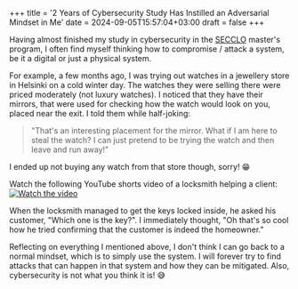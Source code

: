 +++
title = '2 Years of Cybersecurity Study Has Instilled an Adversarial Mindset in Me'
date = 2024-09-05T15:57:04+03:00
draft = false
+++

Having almost finished my study in cybersecurity in the [SECCLO](https://www.secclo.eu/) master's program, I often find myself thinking how to compromise / attack a system, be it a digital or just a physical system.

For example, a few months ago, I was trying out watches in a jewellery store in Helsinki on a cold winter day. The watches they were selling there were priced moderately (not luxury watches). I noticed that they have their mirrors, that were used for checking how the watch would look on you, placed near the exit. I told them while half-joking:
> "That's an interesting placement for the mirror. What if I am here to steal the watch? I can just pretend to be trying the watch and then leave and run away!"

I ended up not buying any watch from that store though, sorry! 😁

Watch the following YouTube shorts video of a locksmith helping a client:
[![Watch the video](https://img.youtube.com/vi/qVNlwVyCCRE/maxresdefault.jpg)](https://www.youtube.com/shorts/qVNlwVyCCRE)

When the locksmith managed to get the keys locked inside, he asked his customer, "Which one is the key?". I immediately thought, "Oh that's so cool how he tried confirming that the customer is indeed the homeowner."

Reflecting on everything I mentioned above, I don't think I can go back to a normal mindset, which is to simply use the system. I will forever try to find attacks that can happen in that system and how they can be mitigated. Also, cybersecurity is not what you think it is! 😅
